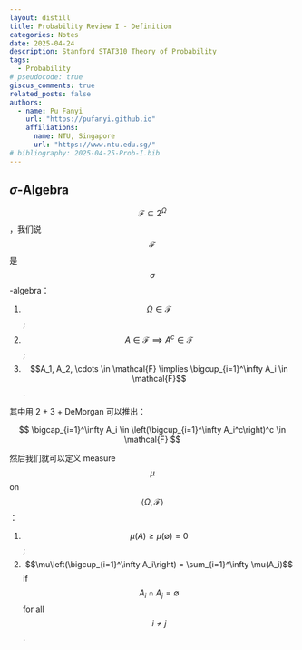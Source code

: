 ```yaml
---
layout: distill
title: Probability Review I - Definition
categories: Notes
date: 2025-04-24
description: Stanford STAT310 Theory of Probability
tags:
  - Probability
# pseudocode: true
giscus_comments: true
related_posts: false
authors:
  - name: Pu Fanyi
    url: "https://pufanyi.github.io"
    affiliations:
      name: NTU, Singapore
      url: "https://www.ntu.edu.sg/"
# bibliography: 2025-04-25-Prob-I.bib
---
```


## $\sigma$-Algebra

$$\mathcal{F}\subseteq 2^\Omega$$，我们说 $$\mathcal{F}$$ 是 $$\sigma$$-algebra：

1. $$\Omega \in \mathcal{F}$$;
2. $$A\in \mathcal{F} \implies A^c \in \mathcal{F}$$;
3. $$A_1, A_2, \cdots \in \mathcal{F} \implies \bigcup_{i=1}^\infty A_i \in \mathcal{F}$$.

其中用 2 + 3 + DeMorgan 可以推出：

$$
\bigcap_{i=1}^\infty A_i \in \left(\bigcup_{i=1}^\infty A_i^c\right)^c \in \mathcal{F}
$$

然后我们就可以定义 measure $$\mu$$ on $$\left<\Omega, \mathcal{F}\right>$$：

1. $$\mu(A)\geq\mu(\emptyset)=0$$;
2. $$\mu\left(\bigcup_{i=1}^\infty A_i\right) = \sum_{i=1}^\infty \mu(A_i)$$ if $$A_i\cap A_j = \emptyset$$ for all $$i\neq j$$.
